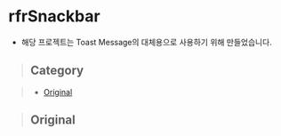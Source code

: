 # rfrSnackbar

- 해당 프로젝트는 Toast Message의 대체용으로 사용하기 위해 만들었습니다.

> ## Category

 > - [Original](#original)

> ## Original
